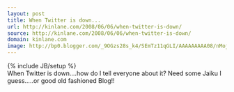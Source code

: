 ```yaml
---
layout: post
title: When Twitter is down...
url: http://kinlane.com/2008/06/06/when-twitter-is-down/
source: http://kinlane.com/2008/06/06/when-twitter-is-down/
domain: kinlane.com
image: http://bp0.blogger.com/_9OGzs28s_k4/SEmTz11qGLI/AAAAAAAAA08/nMojAY0RUIQ/s320/Twitter+Down.jpg
---
```

{% include JB/setup %}<a onblur="try {parent.deselectBloggerImageGracefully();} catch(e) {}" href="http://bp0.blogger.com/_9OGzs28s_k4/SEmTz11qGLI/AAAAAAAAA08/nMojAY0RUIQ/s1600-h/Twitter+Down.jpg"><img class="c1" src="http://bp0.blogger.com/_9OGzs28s_k4/SEmTz11qGLI/AAAAAAAAA08/nMojAY0RUIQ/s320/Twitter+Down.jpg" alt="" id="BLOGGER_PHOTO_ID_5208856962865436850" border="0" name="BLOGGER_PHOTO_ID_5208856962865436850" /></a><br />
When Twitter is down....how do I tell everyone about it? Need some Jaiku I guess.....or good old fashioned Blog!!